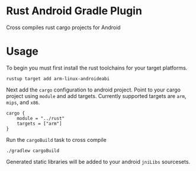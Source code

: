 # Rust Android Gradle Plugin

Cross compiles rust cargo projects for Android

# Usage

To begin you must first install the rust toolchains for your target platforms.

```
rustup target add arm-linux-androideabi
```

Next add the `cargo` configuration to android project. Point to your cargo project using `module` and add targets.
Currently supported targets are `arm`, `mips`, and `x86`.

```
cargo {
    module = "../rust"
    targets = ["arm"]
}

```

Run the `cargoBuild` task to cross compile

```
./gradlew cargoBuild
```

Generated static libraries will be added to your android `jniLibs` sourcesets.

